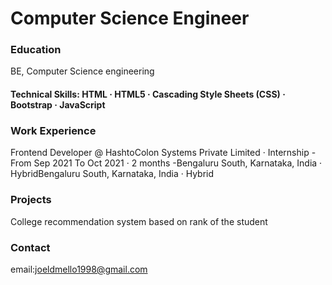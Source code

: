 # Computer Science Engineer

### Education
BE, Computer Science engineering 

#### Technical Skills: HTML · HTML5 · Cascading Style Sheets (CSS) · Bootstrap · JavaScript

### Work Experience
Frontend Developer @ HashtoColon Systems Private Limited · Internship
-From Sep 2021 To Oct 2021 · 2 months
-Bengaluru South, Karnataka, India · HybridBengaluru South, Karnataka, India · Hybrid

### Projects
College recommendation system based on rank of the student

### Contact
email:joeldmello1998@gmail.com
